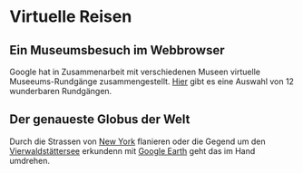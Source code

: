 # Virtuelle Reisen

## Ein Museumsbesuch im Webbrowser

Google hat in Zusammenarbeit mit verschiedenen Museen virtuelle Museeums-Rundgänge zusammengestellt. [Hier](https://www.travelandleisure.com/attractions/museums-galleries/museums-with-virtual-tours) gibt es eine Auswahl von 12 wunderbaren Rundgängen.

## Der genaueste Globus der Welt

Durch die Strassen von [New York](https://earth.google.com/web/@40.714791,-74.03423736,40.31094394a,3303.06119357d,35y,18.21044722h,89.98938462t,0r) flanieren oder die Gegend um den [Vierwaldstättersee](https://earth.google.com/web/@47.02994583,8.68900216,1882.54486319a,208.1500004d,35y,-125.59262719h,78.86190685t,0r) erkundenn mit [Google Earth](https://www.google.com/earth/) geht das im Hand umdrehen.
